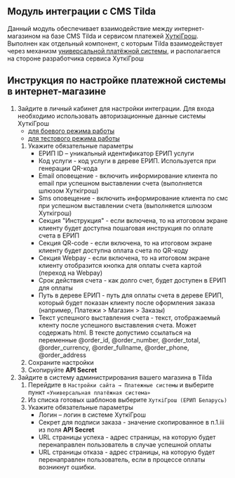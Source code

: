 ## Модуль интеграции с CMS Tilda
Данный модуль обеспечивает взаимодействие между интернет-магазином на базе CMS Tilda и сервисом платежей [ХуткiГрош](https://hutkigrosh.by).
Выполнен как отдельный компонент, с которым Tilda взаимодействует через механизм [универсальной платёжной системы](https://help-ru.tilda.cc/payments/custom-payment-gateway),
и располагается на стороне разработчика сервиса ХуткiГрош
  
## Инструкция по настройке платежной системы в интернет-магазине
1. Зайдите в личный кабинет для настройки интеграции. Для входа необходимо использовать авторизационные данные системы ХуткiГрош
    * [для боевого режима работы](https://cmsgate.esas.by/cmsgate-tilda-hutkigrosh/config/login)
    * [для тестового режима работы](https://test-cmsgate.esas.by/cmsgate-tilda-hutkigrosh/config/login)
    1. Укажите обязательные параметры
        * ЕРИП ID  – уникальный идентификатор ЕРИП услуги
        * Код услуги - код услуги в дереве ЕРИП. Используется при генерации QR-кода  
        * Email оповещение - включить информирование клиента по email при успешном выставлении счета (выполняется шлюзом Хуткiгрош)
        * Sms оповещение - включить информирование клиента по смс при успешном выставлении счета (выполняется шлюзом Хуткiгрош)    
        * Секция "Инструкция" - если включена, то на итоговом экране клиенту будет доступна пошаговая инструкция по оплате счета в ЕРИП
        * Секция QR-code - если включена, то на итоговом экране клиенту будет доступна оплата счета по QR-коду
        * Секция Webpay - если включена, то на итоговом экране клиенту отобразится кнопка для оплаты счета картой (переход на Webpay)            
        * Срок действия счета - как долго счет, будет доступен в ЕРИП для оплаты
        * Путь в дереве ЕРИП - путь для оплаты счета в дереве ЕРИП, который будет показан клиенту после оформления заказа (например, Платежи > Магазин > Заказы)
        * Текст успешного выставления счета - текст, отображаемый кленту после успешного выставления счета. Может содержать html. В тексте допустимо ссылаться на переменные @order_id, @order_number, @order_total, @order_currency, @order_fullname, @order_phone, @order_address
    1. Сохраните настройки 
    1. Скопируйте **API Secret**    
1. Зайдите в систему администрирования вашего магазина в Tilda
    1. Перейдите в `Настройки сайта → Платежные системы` и выберите пункт `«Универсальная платёжная система»`
    1. Из списка готовых шаблонов выберите `ХуткiГрош (ЕРИП Беларусь)`
    1. Укажите обязательные параметры
        * Логин  – логин в системе ХуткiГрош
        * Секрет для подписи заказа - значение скопированное в п.1.iii из поля **API Secret** 
        * URL страницы успеха - адрес страницы, на которую будет перенаправлен пользователь в случае успешной оплаты
        * URL страницы отказа - адрес страницы, на которую будет перенаправлен пользователь, если в процессе оплаты возникнут ошибки.        

